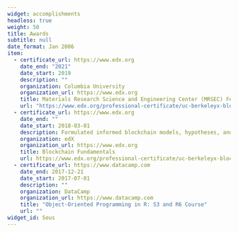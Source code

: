 ```yaml
---
widget: accomplishments
headless: true
weight: 50
title: Awards
subtitle: null
date_format: Jan 2006
item:
  - certificate_url: https://www.edx.org
    date_end: "2021"
    date_start: 2019
    description: ""
    organization: Columbia University
    organization_url: https://www.edx.org
    title: Materials Research Science and Engineering Center (MRSEC) Fellowship at Columbia University.
    url: "https://www.edx.org/professional-certificate/uc-berkeleyx-blockchain-fundamentals"
  - certificate_url: https://www.edx.org
    date_end: ""
    date_start: 2018-03-01
    description: Formulated informed blockchain models, hypotheses, and use cases.
    organization: edX
    organization_url: https://www.edx.org
    title: Blockchain Fundamentals
    url: https://www.edx.org/professional-certificate/uc-berkeleyx-blockchain-fundamentals
  - certificate_url: https://www.datacamp.com
    date_end: 2017-12-21
    date_start: 2017-07-01
    description: ""
    organization: DataCamp
    organization_url: https://www.datacamp.com
    title: "Object-Oriented Programming in R: S3 and R6 Course"
    url: ""
widget_id: Sous
---
```

